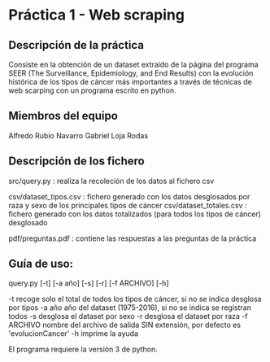 # Práctica 1 - Web scraping 

## Descripción de la práctica

Consiste en la obtención de un dataset extraído de la página del programa SEER (The Surveillance, Epidemiology, and End Results) con la evolución histórica de los tipos de cáncer más importantes a través de técnicas de web scarping con un programa escrito en python.

## Miembros del equipo

Alfredo Rubio Navarro
Gabriel Loja Rodas

## Descripción de los fichero

src/query.py : realiza la recoleción de los datos al fichero csv

csv/dataset_tipos.csv : fichero generado con los datos desglosados por raza y sexo de los principales tipos de cáncer
csv/dataset_totales.csv : fichero generado con los datos totalizados (para todos los tipos de cáncer) desglosado

pdf/preguntas.pdf : contiene las respuestas a las preguntas de la práctica

## Guía de uso:
query.py [-t] [-a año] [-s] [-r] [-f ARCHIVO] [-h]

  -t           recoge solo el total de todos los tipos de cáncer, si no se indica desglosa por tipos
  -a año       año del dataset (1975-2016), si no se indica se registran todos
  -s           desglosa el dataset por sexo
  -r           desglosa el dataset por raza
  -f ARCHIVO   nombre del archivo de salida SIN extensión, por defecto es 'evolucionCancer'
  -h           imprime la ayuda

El programa requiere la versión 3 de python.
